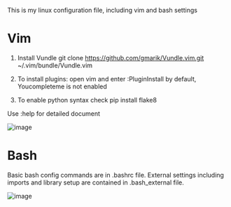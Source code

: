 This is my linux configuration file, including vim and bash settings

# Vim
1. Install Vundle
git clone https://github.com/gmarik/Vundle.vim.git ~/.vim/bundle/Vundle.vim
2. To install plugins:
open vim and enter :PluginInstall
by default, Youcompleteme is not enabled

3. To enable python syntax check
pip install flake8

Use :help <plugin name> for detailed document

![image](https://ibb.co/doxtik)

# Bash
Basic bash config commands are in .bashrc file. External settings including imports
and library setup are contained in .bash_external file.  

![image](https://ibb.co/fYJAUQ)
